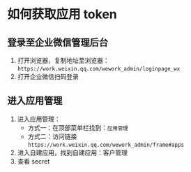 # 如何获取应用 token

## 登录至企业微信管理后台

1. 打开浏览器，复制地址至浏览器：`https://work.weixin.qq.com/wework_admin/loginpage_wx`
2. 打开企业微信扫码登录

## 进入应用管理

1. 进入应用管理：
   * 方式一：在顶部菜单栏找到：`应用管理`
   * 方式二：访问链接`https://work.weixin.qq.com/wework_admin/frame#apps`
2. 进入自建应用，找到自建应用：客户管理
3. 查看 secret
